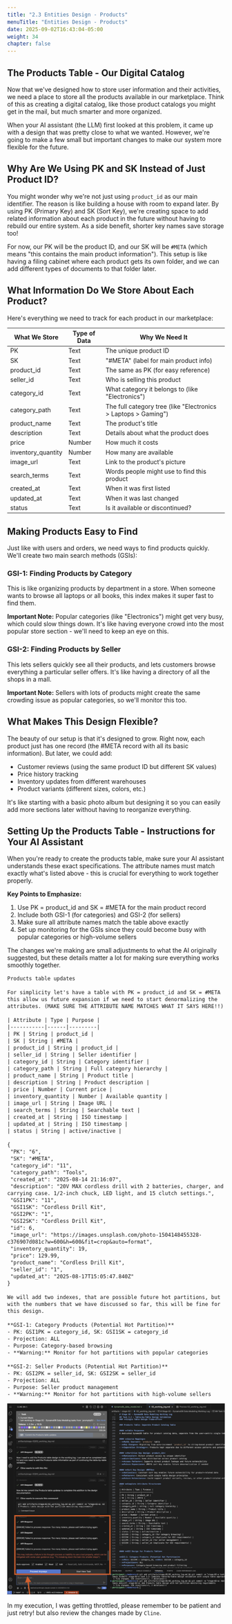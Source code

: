```yaml
---
title: "2.3 Entities Design - Products"
menuTitle: "Entities Design - Products"
date: 2025-09-02T16:43:04-05:00
weight: 34
chapter: false
---
```


## The Products Table - Our Digital Catalog

Now that we've designed how to store user information and their activities, we need a place to store all the products available in our marketplace. Think of this as creating a digital catalog, like those product catalogs you might get in the mail, but much smarter and more organized.

When your AI assistant (the LLM) first looked at this problem, it came up with a design that was pretty close to what we wanted. However, we're going to make a few small but important changes to make our system more flexible for the future.

## Why Are We Using PK and SK Instead of Just Product ID?

You might wonder why we're not just using `product_id` as our main identifier. The reason is like building a house with room to expand later. By using PK (Primary Key) and SK (Sort Key), we're creating space to add related information about each product in the future without having to rebuild our entire system. As a side benefit, shorter key names save storage too!

For now, our PK will be the product ID, and our SK will be `#META` (which means "this contains the main product information"). This setup is like having a filing cabinet where each product gets its own folder, and we can add different types of documents to that folder later.

## What Information Do We Store About Each Product?

Here's everything we need to track for each product in our marketplace:

| What We Store | Type of Data | Why We Need It |
|---------------|--------------|----------------|
| PK | Text | The unique product ID |
| SK | Text | "#META" (label for main product info) |
| product_id | Text | The same as PK (for easy reference) |
| seller_id | Text | Who is selling this product |
| category_id | Text | What category it belongs to (like "Electronics") |
| category_path | Text | The full category tree (like "Electronics > Laptops > Gaming") |
| product_name | Text | The product's title |
| description | Text | Details about what the product does |
| price | Number | How much it costs |
| inventory_quantity | Number | How many are available |
| image_url | Text | Link to the product's picture |
| search_terms | Text | Words people might use to find this product |
| created_at | Text | When it was first listed |
| updated_at | Text | When it was last changed |
| status | Text | Is it available or discontinued? |

## Making Products Easy to Find

Just like with users and orders, we need ways to find products quickly. We'll create two main search methods (GSIs):

### GSI-1: Finding Products by Category
This is like organizing products by department in a store. When someone wants to browse all laptops or all books, this index makes it super fast to find them. 

**Important Note:** Popular categories (like "Electronics") might get very busy, which could slow things down. It's like having everyone crowd into the most popular store section - we'll need to keep an eye on this.

### GSI-2: Finding Products by Seller  
This lets sellers quickly see all their products, and lets customers browse everything a particular seller offers. It's like having a directory of all the shops in a mall.

**Important Note:** Sellers with lots of products might create the same crowding issue as popular categories, so we'll monitor this too.

## What Makes This Design Flexible?

The beauty of our setup is that it's designed to grow. Right now, each product just has one record (the #META record with all its basic information). But later, we could add:

- Customer reviews (using the same product ID but different SK values)
- Price history tracking
- Inventory updates from different warehouses
- Product variants (different sizes, colors, etc.)

It's like starting with a basic photo album but designing it so you can easily add more sections later without having to reorganize everything.

## Setting Up the Products Table - Instructions for Your AI Assistant

When you're ready to create the products table, make sure your AI assistant understands these exact specifications. The attribute names must match exactly what's listed above - this is crucial for everything to work together properly.

**Key Points to Emphasize:**
1. Use PK = product_id and SK = #META for the main product record
2. Include both GSI-1 (for categories) and GSI-2 (for sellers)
3. Make sure all attribute names match the table above exactly
4. Set up monitoring for the GSIs since they could become busy with popular categories or high-volume sellers

The changes we're making are small adjustments to what the AI originally suggested, but these details matter a lot for making sure everything works smoothly together.

```shell
Products table updates

For simplicity let's have a table with PK = product_id and SK = #META this allow us future expansion if we need to start denormalizing the attributes. (MAKE SURE THE ATTRIBUTE NAME MATCHES WHAT IT SAYS HERE!!)

| Attribute | Type | Purpose |
|-----------|------|---------|
| PK | String | product_id |
| SK | String | #META |
| product_id | String | product_id |
| seller_id | String | Seller identifier |
| category_id | String | Category identifier |
| category_path | String | Full category hierarchy |
| product_name | String | Product title |
| description | String | Product description |
| price | Number | Current price |
| inventory_quantity | Number | Available quantity |
| image_url | String | Image URL |
| search_terms | String | Searchable text |
| created_at | String | ISO timestamp |
| updated_at | String | ISO timestamp |
| status | String | active/inactive |

{
 "PK": "6",
 "SK": "#META",
 "category_id": "11",
 "category_path": "Tools",
 "created_at": "2025-08-14 21:16:07",
 "description": "20V MAX cordless drill with 2 batteries, charger, and carrying case. 1/2-inch chuck, LED light, and 15 clutch settings.",
 "GSI1PK": "11",
 "GSI1SK": "Cordless Drill Kit",
 "GSI2PK": "1",
 "GSI2SK": "Cordless Drill Kit",
 "id": 6,
 "image_url": "https://images.unsplash.com/photo-1504148455328-c376907d081c?w=600&h=600&fit=crop&auto=format",
 "inventory_quantity": 19,
 "price": 129.99,
 "product_name": "Cordless Drill Kit",
 "seller_id": "1",
 "updated_at": "2025-08-17T15:05:47.840Z"
}

We will add two indexes, that are possible future hot partitions, but with the numbers that we have discussed so far, this will be fine for this design. 

**GSI-1: Category Products (Potential Hot Partition)**
- PK: GSI1PK = category_id, SK: GSI1SK = category_id
- Projection: ALL
- Purpose: Category-based browsing 
- **Warning:** Monitor for hot partitions with popular categories

**GSI-2: Seller Products (Potential Hot Partition)**
- PK: GSI2PK = seller_id, SK: GSI2SK = seller_id
- Projection: ALL
- Purpose: Seller product management
- **Warning:** Monitor for hot partitions with high-volume sellers
```

![Working Log](/static/images/modernizer/2/stage02-16.png)

In my execution, I was getting throttled, please remember to be patient and just retry! but also review the changes made by `Cline`.